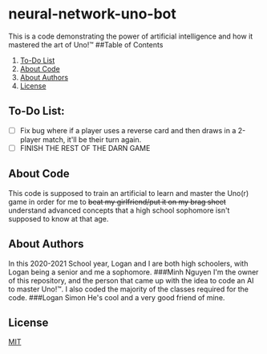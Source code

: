 # neural-network-uno-bot
This is a code demonstrating the power of artificial intelligence and how it mastered the art of Uno!™
##Table of Contents
1. [To-Do List](#to-do-list)
2. [About Code](#about-code)
3. [About Authors](#about-authors)
4. [License](#license)

## To-Do List:
- [ ] Fix bug where if a player uses a reverse card and then draws in a 2-player match, it'll be their turn again.
- [ ] FINISH THE REST OF THE DARN GAME

## About Code
This code is supposed to train an artificial to learn and master the Uno(r) game in order for me
to ~~beat my girlfriend/put it on my brag sheet~~ understand advanced concepts that a high school sophomore isn't supposed
to know at that age.

## About Authors
In this 2020-2021 School year, Logan and I are both high schoolers, with Logan being a senior and me a sophomore.
###Minh Nguyen
I'm the owner of this repository, and the person that came up with the idea to code an AI to master Uno!™. I also coded
the majority of the classes required for the code.
###Logan Simon
He's cool and a very good friend of mine.

## License
[MIT](https://choosealicense.com/licenses/mit/)